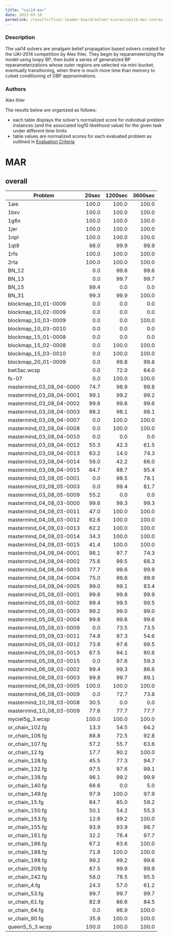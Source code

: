 ```yaml
---
title: "uai14-mar"
date: 2023-03-10
permalink: /results/final-leader-board/solver-scores/uai14-mar-scores
---
```



### Description

The uai14 solvers are amalgam belief propagation based solvers created for the UAI-2014 competition by Alex Ihler.  They begin by reparameterizing the model using loopy BP, then build a series of generalized BP reparameterizations whose outer regions are selected via mini-bucket, eventually transitioning, when there is much more time than memory to cutset conditioning of GBP approximations.

### Authors

Alex Ihler


The results below are organized as follows:
- each table displays the solver's normalized score for individual problem instances (and the associated log10 likelihood value) for the given task under different time limits
- table values are normalized scores for each evaluated problem as outlined in [Evaluation Criteria](https://uaicompetition.github.io/uci-2022/results/evaluation-criteria/)


# MAR

## overall

|         Problem          | 20sec | 1200sec | 3600sec |
| ------------------------ | ----: | ------: | ------: |
| 1aie                     | 100.0 |   100.0 |   100.0 |
| 1bxv                     | 100.0 |   100.0 |   100.0 |
| 1g6x                     | 100.0 |   100.0 |   100.0 |
| 1jer                     | 100.0 |   100.0 |   100.0 |
| 1npl                     | 100.0 |   100.0 |   100.0 |
| 1qt9                     |  98.0 |    99.9 |    99.9 |
| 1rfs                     | 100.0 |   100.0 |   100.0 |
| 2rta                     | 100.0 |   100.0 |   100.0 |
| BN_12                    |   0.0 |    99.6 |    99.6 |
| BN_13                    |   0.0 |    99.7 |    99.7 |
| BN_15                    |  99.4 |     0.0 |     0.0 |
| BN_31                    |  99.3 |    99.9 |   100.0 |
| blockmap_10_01-0009      |   0.0 |     0.0 |     0.0 |
| blockmap_10_02-0009      |   0.0 |     0.0 |     0.0 |
| blockmap_10_03-0009      |   0.0 |     0.0 |   100.0 |
| blockmap_10_03-0010      |   0.0 |     0.0 |     0.0 |
| blockmap_15_01-0008      |   0.0 |     0.0 |     0.0 |
| blockmap_15_02-0008      |   0.0 |   100.0 |   100.0 |
| blockmap_15_03-0010      |   0.0 |   100.0 |   100.0 |
| blockmap_20_01-0009      |   0.0 |    99.8 |    99.8 |
| bwt3ac.wcsp              |   0.0 |    72.0 |    64.0 |
| fs-07                    |   0.0 |   100.0 |   100.0 |
| mastermind_03_08_04-0000 |  74.7 |    98.9 |    99.8 |
| mastermind_03_08_04-0001 |  99.1 |    99.2 |    99.2 |
| mastermind_03_08_04-0002 |  99.6 |    99.6 |    99.6 |
| mastermind_03_08_04-0003 |  98.2 |    98.1 |    98.1 |
| mastermind_03_08_04-0007 |   0.0 |   100.0 |   100.0 |
| mastermind_03_08_04-0008 |   0.0 |   100.0 |   100.0 |
| mastermind_03_08_04-0010 |   0.0 |     0.0 |     0.0 |
| mastermind_03_08_04-0012 |  55.3 |    42.3 |    61.5 |
| mastermind_03_08_04-0013 |  63.2 |    14.0 |    74.3 |
| mastermind_03_08_04-0014 |  56.0 |    42.2 |    66.0 |
| mastermind_03_08_04-0015 |  64.7 |    88.7 |    95.4 |
| mastermind_03_08_05-0001 |   0.0 |    98.5 |    78.1 |
| mastermind_03_08_05-0003 |   0.0 |    99.4 |    81.7 |
| mastermind_03_08_05-0009 |  55.2 |     0.0 |     0.0 |
| mastermind_04_08_03-0000 |  99.6 |    99.3 |    99.3 |
| mastermind_04_08_03-0011 |  47.0 |   100.0 |   100.0 |
| mastermind_04_08_03-0012 |  62.6 |   100.0 |   100.0 |
| mastermind_04_08_03-0013 |  62.2 |   100.0 |   100.0 |
| mastermind_04_08_03-0014 |  34.3 |   100.0 |   100.0 |
| mastermind_04_08_03-0015 |  41.4 |   100.0 |   100.0 |
| mastermind_04_08_04-0001 |  98.1 |    97.7 |    74.3 |
| mastermind_04_08_04-0002 |  75.6 |    99.5 |    68.3 |
| mastermind_04_08_04-0003 |  77.7 |    99.6 |    99.9 |
| mastermind_04_08_04-0004 |  75.0 |    99.6 |    99.9 |
| mastermind_04_08_04-0005 |  99.0 |    99.1 |    83.4 |
| mastermind_05_08_03-0001 |  99.6 |    99.8 |    99.9 |
| mastermind_05_08_03-0002 |  99.4 |    99.5 |    99.5 |
| mastermind_05_08_03-0003 |  99.2 |    99.0 |    99.0 |
| mastermind_05_08_03-0004 |  99.6 |    99.6 |    99.6 |
| mastermind_05_08_03-0009 |   0.0 |    73.5 |    73.5 |
| mastermind_05_08_03-0011 |  74.8 |    97.3 |    54.6 |
| mastermind_05_08_03-0012 |  73.8 |    97.6 |    99.5 |
| mastermind_05_08_03-0013 |  67.5 |    94.1 |    80.6 |
| mastermind_05_08_03-0015 |   0.0 |    97.6 |    59.3 |
| mastermind_06_08_03-0002 |  99.4 |    99.3 |    86.6 |
| mastermind_06_08_03-0003 |  99.8 |    99.7 |    89.1 |
| mastermind_06_08_03-0005 | 100.0 |   100.0 |   100.0 |
| mastermind_06_08_03-0009 |   0.0 |    72.7 |    73.8 |
| mastermind_10_08_03-0008 |  30.5 |     0.0 |     0.0 |
| mastermind_10_08_03-0009 |  77.6 |    77.7 |    77.7 |
| myciel5g_3.wcsp          | 100.0 |   100.0 |   100.0 |
| or_chain_102.fg          |  13.3 |    54.5 |    64.2 |
| or_chain_106.fg          |  88.8 |    72.5 |    92.8 |
| or_chain_107.fg          |  57.2 |    55.7 |    63.6 |
| or_chain_12.fg           |  17.7 |    90.2 |   100.0 |
| or_chain_128.fg          |  45.5 |    77.3 |    94.7 |
| or_chain_132.fg          |  97.5 |    97.6 |    99.1 |
| or_chain_138.fg          |  96.1 |    99.2 |    99.9 |
| or_chain_140.fg          |  66.6 |     0.0 |     5.0 |
| or_chain_149.fg          |  97.9 |   100.0 |    97.9 |
| or_chain_15.fg           |  84.7 |    85.0 |    59.2 |
| or_chain_150.fg          |  50.1 |    54.2 |    55.3 |
| or_chain_153.fg          |  12.6 |    89.2 |   100.0 |
| or_chain_155.fg          |  93.9 |    93.9 |    98.7 |
| or_chain_161.fg          |  32.2 |    76.4 |    97.7 |
| or_chain_186.fg          |  67.2 |    63.6 |   100.0 |
| or_chain_188.fg          |  71.8 |   100.0 |   100.0 |
| or_chain_198.fg          |  99.2 |    99.2 |    99.6 |
| or_chain_209.fg          |  87.5 |    99.9 |    99.9 |
| or_chain_242.fg          |  58.0 |    78.5 |    95.5 |
| or_chain_4.fg            |  24.3 |    57.0 |    61.2 |
| or_chain_53.fg           |  99.7 |    99.7 |    99.7 |
| or_chain_61.fg           |  82.9 |    86.6 |    84.5 |
| or_chain_64.fg           |   0.0 |    96.9 |   100.0 |
| or_chain_90.fg           |  35.9 |   100.0 |   100.0 |
| queen5_5_3.wcsp          | 100.0 |   100.0 |   100.0 |

